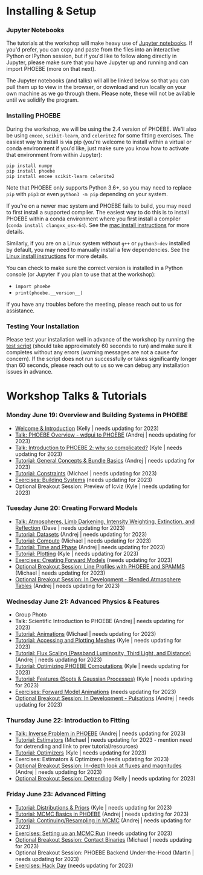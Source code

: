 # Installing & Setup

### Jupyter Notebooks

The tutorials at the workshop will make heavy use of [Jupyter notebooks](https://jupyter.org/install).  If you'd prefer, you can copy and paste from the files into an interactive Python or IPython session, but if you'd like to follow along directly in Jupyter, please make sure that you have Jupyter up and running and can import PHOEBE (more on that next).

The Jupyter notebooks (and talks) will all be linked below so that you can pull them up to view in the browser, or download and run locally on your own machine as we go through them. Please note, these will not be avilable until we solidify the program.

### Installing PHOEBE

During the workshop, we will be using the 2.4 version of PHOEBE.  We'll also be using `emcee`, `scikit-learn`, and `celerite2` for some fitting exercises.  The easiest way to install is via pip (you're welcome to install within a virtual or conda environment if you'd like, just make sure you know how to activate that environment from within Jupyter):

```
pip install numpy
pip install phoebe
pip install emcee scikit-learn celerite2
```

Note that PHOEBE only supports Python 3.6+, so you may need to replace `pip` with `pip3` or even `python3 -m pip` depending on your system.

If you're on a newer mac system and PHOEBE fails to build, you may need to first install a supported compiler.  The easiest way to do this is to install PHOEBE within a conda environment where you first install a compiler (`conda install clangxx_osx-64`).  See the [mac install instructions](http://phoebe-project.org/install/latest/mac/auto) for more details.

Similarly, if you are on a Linux system without `g++` or `python3-dev` installed by default, you may need to manually install a few dependencies.  See the [Linux install instructions](http://phoebe-project.org/install/latest/linux/auto) for more details.

You can check to make sure the correct version is installed in a Python console (or Jupyter if you plan to use that at the workshop):

* `import phoebe`
* `print(phoebe.__version__)`

If you have any troubles before the meeting, please reach out to us for assistance.


### Testing Your Installation


Please test your installation well in advance of the workshop by running the [test script](https://raw.githubusercontent.com/phoebe-project/phoebe2-workshop/2022june/test_install.py) (should take approximately 60 seconds to run) and make sure it completes without any errors (warning messages are not a cause for concern).  If the script does not run successfully or takes significantly longer than 60 seconds, please reach out to us so we can debug any installation issues in advance.

# Workshop Talks & Tutorials

### Monday June 19: Overview and Building Systems in PHOEBE

* [Welcome & Introduction](https://docs.google.com/presentation/d/e/2PACX-1vRMXSVmy3BlJDXqQnmC_PPvuO-kQ1-NAPWEz-gk5laHL0w7kSC75EcXInDY6ZHMPsTJopfPCAfX5z-g/pub?start=false&loop=false&delayms=3000) (Kelly | needs updating for 2023)
* [Talk: PHOEBE Overview - wdgui to PHOEBE](https://docs.google.com/presentation/d/e/2PACX-1vTcg5sbS9wdqg5b5g1fwe_VoyMG1THPX6mQx4VDbvZOUfKMS6FAd8pYcBl0HeyN5prpDzi54nNZfVB7/pub?start=false&loop=false&delayms=3000) (Andrej | needs updating for 2023)
* [Talk: Introduction to PHOEBE 2: why so complicated?](https://docs.google.com/presentation/d/e/2PACX-1vQJKn6aqRFU6eJ34TZRJqllb7fOm6f-vaiBnXMkdaqV2MNGtjCSLM_iVDEP49naPiWH36yjbq1ugbLj/pub?start=false&loop=false&delayms=3000) (Kyle | needs updating for 2023)
* [Tutorial: General Concepts & Bundle Basics](./Tutorial_01_bundle_basics.ipynb) (Andrej | needs updating for 2023)
* [Tutorial: Constraints](./Tutorial_02_constraints.ipynb) (Michael | needs updating for 2023)
* [Exercises: Building Systems](./Exercises_01_building_systems.ipynb) (needs updating for 2023)
* Optional Breakout Session: Preview of lcviz (Kyle | needs updating for 2023)


### Tuesday June 20: Creating Forward Models

* [Talk: Atmospheres, Limb Darkening, Intensity Weighting, Extinction, and Reflection](https://docs.google.com/presentation/d/e/2PACX-1vTX__cTcowjUGuJ18jYY85tWX9VjjYEu7ISEkLgMMFKSFUNNFPHRreGW_LaUjSsQF62-M5od-J37LAu/pub?start=false&loop=false&delayms=3000) (Dave | needs updating for 2023)
* [Tutorial: Datasets](./Tutorial_03_datasets.ipynb) (Andrej | needs updating for 2023)
* [Tutorial: Compute](./Tutorial_04_compute.ipynb) (Michael | needs updating for 2023)
* [Tutorial: Time and Phase](./Tutorial_05_time_and_phase.ipynb) (Andrej | needs updating for 2023)
* [Tutorial: Plotting](./Tutorial_06_plotting.ipynb) (Kyle | needs updating for 2023)
* [Exercises: Creating Forward Models](./Exercises_02_forward_models.ipynb) (needs updating for 2023)
* [Optional Breakout Session: Line Profiles with PHOEBE and SPAMMS](https://docs.google.com/presentation/d/e/2PACX-1vRT4EwgIf7ocn8JJFyULGhaVJvi7c4zZT36ttaXJ8qN4krQ7uaX1QMUmlTpMcyBo_GhNRIVjlzHmAIM/pub?start=false&loop=false&delayms=3000) (Michael | needs updating for 2023)
* [Optional Breakout Session: In Development - Blended Atmosphere Tables](https://docs.google.com/presentation/d/e/2PACX-1vStqWOOdGpaQcGbvKVU3uwPxfc70Dr1K_w3dHSas7dv3s48ZeBkWI4gjd0pqffJDc5Gjk9Z1CrCojY2/pub?start=false&loop=false&delayms=3000) (Andrej | needs updating for 2023)


### Wednesday June 21: Advanced Physics & Features

* Group Photo
* Talk: Scientific Introduction to PHOEBE (Andrej | needs updating for 2023)
* [Tutorial: Animations](./Tutorial_07_animations.ipynb) (Michael | needs updating for 2023)
* [Tutorial: Accessing and Plotting Meshes](./Tutorial_08_meshes.ipynb) (Kyle | needs updating for 2023)
* [Tutorial: Flux Scaling (Passband Luminosity, Third Light, and Distance)](./Tutorial_09_pblum_l3_distance.ipynb) (Andrej | needs updating for 2023)
* [Tutorial: Optimizing PHOEBE Computations](./Tutorial_11_optimizing_computations.ipynb) (Kyle | needs updating for 2023)
* [Tutorial: Features (Spots & Gaussian Processes)](./Tutorial_10_features.ipynb) (Kyle | needs updating for 2023)
* [Exercises: Forward Model Animations](./Exercises_03_animations.ipynb) (needs updating for 2023)
* [Optional Breakout Session: In Development - Pulsations](https://docs.google.com/presentation/d/e/2PACX-1vTY9f-XjDgw5knxFRDKpwNzNp8OMFMsH0nC9zYN1_TBxndnFuRSoKejpuDK34JJ_b0wrkfTlu5hy1Ki/pub?start=false&loop=false&delayms=3000) (Andrej | needs updating for 2023)


### Thursday June 22: Introduction to Fitting

* [Talk: Inverse Problem in PHOEBE](https://docs.google.com/presentation/d/e/2PACX-1vT_GwcoD_0Tz-5V1dEolYYFCMp2qxrfKqfySOCI9QU3rpMuR7ANGY_rDiLRZbXnrvTN57x6qndroC0Z/pub?start=false&loop=false&delayms=3000) (Andrej | needs updating for 2023)
* [Tutorial: Estimators](./Tutorial_15_estimators.ipynb) (Michael | needs updating for 2023 - mention need for detrending and link to prev tutorial/resources)
* [Tutorial: Optimizers](./Tutorial_17_optimizers.ipynb) (Kyle | needs updating for 2023)
* Exercises: Estimators & Optimizers (needs updating for 2023)
* [Optional Breakout Session: In-depth look at fluxes and magnitudes](./Tutorial_13_flux_calibration.ipynb) (Andrej | needs updating for 2023)
* [Optional Breakout Session: Detrending](./Tutorial_14_detrending.ipynb) (Kelly | needs updating for 2023)


### Friday June 23: Advanced Fitting

* [Tutorial: Distributions & Priors](./Tutorial_19_distributions.ipynb) (Kyle | needs updating for 2023)
* [Tutorial: MCMC Basics in PHOEBE](./Tutorial_20_mcmc.ipynb) (Andrej | needs updating for 2023)
* [Tutorial: Continuing/Resampling in MCMC](./Tutorial_21_mcmc_continued.ipynb) (Andrej | needs updating for 2023)
* [Exercises: Setting up an MCMC Run](./Exercises_08_mcmc.ipynb) (needs updating for 2023)
* [Optional Breakout Session: Contact Binaries](./Tutorial_12_semidetached_contact.ipynb) (Michael | needs updating for 2023)
* Optional Breakout Session: PHOEBE Backend Under-the-Hood (Martin | needs updating for 2023)
* [Exercises: Hack Day](./Exercises_04_hack_day.ipynb) (needs updating for 2023)
